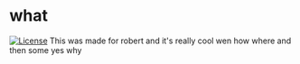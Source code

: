 
# what
[![License](https://img.shields.io/badge/License-BSD%203--Clause-blue.svg)](https://opensource.org/licenses/BSD-3-Clause)
This was made for robert and it's really cool
wen 
how 
where and then some
yes
why

